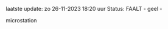 laatste update: 
zo 26-11-2023 18:20   uur 
Status: FAALT - geel - 
<div class="service Y">microstation</div>